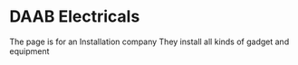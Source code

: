 # DAAB Electricals
The page is for an Installation company
They install all kinds of gadget and equipment 
